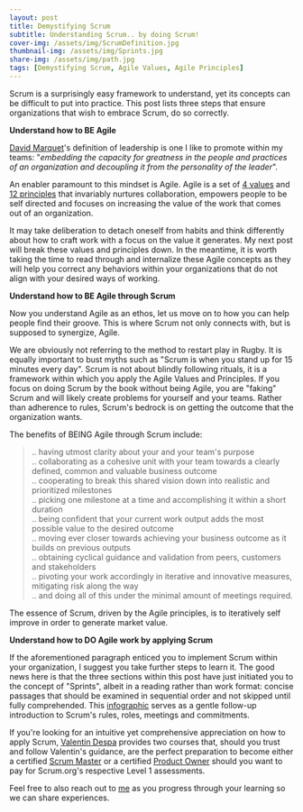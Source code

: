 ```yaml
---
layout: post
title: Demystifying Scrum
subtitle: Understanding Scrum.. by doing Scrum! 
cover-img: /assets/img/ScrumDefinition.jpg
thumbnail-img: /assets/img/Sprints.jpg
share-img: /assets/img/path.jpg
tags: [Demystifying Scrum, Agile Values, Agile Principles]
---
```


Scrum is a surprisingly easy framework to understand, yet its concepts can be difficult to put into practice. This post lists three steps that ensure organizations that wish to embrace Scrum, do so correctly. 

**Understand how to BE Agile**

[David Marquet](https://www.youtube.com/watch?v=OqmdLcyES_Q)'s definition of leadership is one I like to promote within my teams: "*embedding the capacity for greatness in the people and practices of an organization and decoupling it from the personality of the leader*".

An enabler paramount to this mindset is Agile. Agile is a set of [4 values](https://agilemanifesto.org/) and [12 principles](https://agilemanifesto.org/principles.html) that invariably nurtures collaboration, empowers people to be self directed and focuses on increasing the value of the work that comes out of an organization. 

It may take deliberation to detach oneself from habits and think differently about how to craft work with a focus on the value it generates. My next post will break these values and principles down. In the meantime, it is worth taking the time to read through and internalize these Agile concepts as they will help you correct any behaviors within your organizations that do not align with your desired ways of working.

**Understand how to BE Agile through Scrum**

Now you understand Agile as an ethos, let us move on to how you can help people find their groove. This is where Scrum not only connects with, but is supposed to synergize, Agile. 

We are obviously not referring to the method to restart play in Rugby. It is equally important to bust myths such as "Scrum is when you stand up for 15 minutes every day". Scrum is not about blindly following rituals, it is a framework within which you apply the Agile Values and Principles. If you focus on doing Scrum by the book without being Agile, you are "faking" Scrum and will likely create problems for yourself and your teams. Rather than adherence to rules, Scrum's bedrock is on getting the outcome that the organization wants. 

The benefits of BEING Agile through Scrum include:

> .. having utmost clarity about your and your team's purpose  
> .. collaborating as a cohesive unit with your team towards a clearly defined, common and valuable business outcome  
> .. cooperating to break this shared vision down into realistic and prioritized milestones  
> .. picking one milestone at a time and accomplishing it within a short duration  
> .. being confident that your current work output adds the most possible value to the desired outcome  
> .. moving ever closer towards achieving your business outcome as it builds on previous outputs  
> .. obtaining cyclical guidance and validation from peers, customers and stakeholders    
> .. pivoting your work accordingly in iterative and innovative measures, mitigating risk along the way  
> .. and doing all of this under the minimal amount of meetings required.  

The essence of Scrum, driven by the Agile principles, is to iteratively self improve in order to generate market value. 

**Understand how to DO Agile work by applying Scrum**

If the aforementioned paragraph enticed you to implement Scrum within your organization, I suggest you take further steps to learn it. The good news here is that the three sections within this post have just initiated you to the concept of "Sprints", albeit in a reading rather than work format: concise passages that should be examined in sequential order and not skipped until fully comprehended. This [infographic](https://www.knowledgehut.com/blog/agile/infographic-scrum-process-in-a-nutshell) serves as a gentle follow-up introduction to Scrum's rules, roles, meetings and commitments.

If you're looking for an intuitive yet comprehensive appreciation on how to apply Scrum, [Valentin Despa](https://www.linkedin.com/in/vdespa/) provides two courses that, should you trust and follow Valentin's guidance, are the perfect preparation to become either a certified [Scrum Master](https://www.udemy.com/course/scrum-master-certification-preparation-mock-exam-questions-psm-i/) or a certified [Product Owner](https://www.udemy.com/course/scrum-product-owner-certification-prep-mock-exam-questions/) should you want to pay for Scrum.org's respective Level 1 assessments. 

Feel free to also reach out to [me](https://www.linkedin.com/in/mark-hanoteau-41649746/) as you progress through your learning so we can share experiences.
